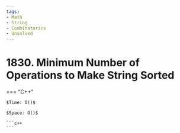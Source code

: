 ```yaml
---
tags:
- Math
- String
- Combinatorics
- Unsolved
---
```



# 1830. Minimum Number of Operations to Make String Sorted

=== "C++"

    $Time: O()$

    $Space: O()$

    ```c++
    ```